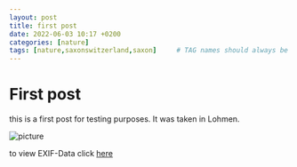```yaml
---
layout: post
title: first post
date: 2022-06-03 10:17 +0200
categories: [nature]
tags: [nature,saxonswitzerland,saxon]     # TAG names should always be lowercase
---
```


# First post
this is a first post for testing purposes.
It was taken in Lohmen.

![picture](https://photos.thf.ovh/api/photo/PXL_20220528_130116752_a9qrqllM.jpg?token=8wB5m4Ly)

to view EXIF-Data click [here](https://photos.thf.ovh/share/8wB5m4Ly)
